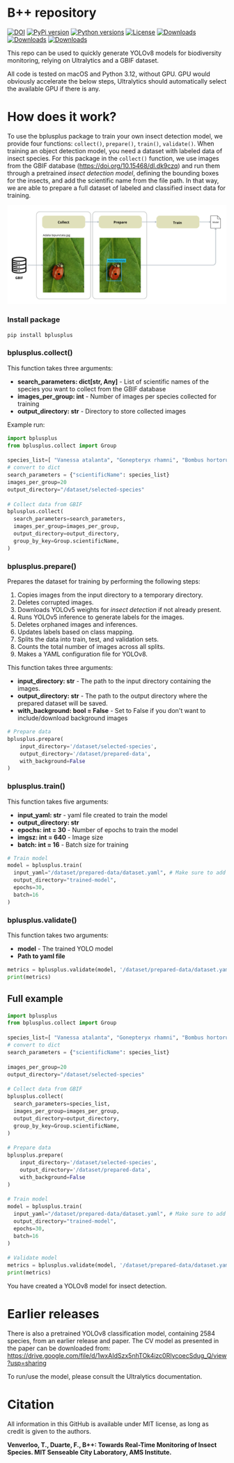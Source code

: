 # B++ repository

[![DOI](https://zenodo.org/badge/765250194.svg)](https://zenodo.org/badge/latestdoi/765250194) 
[![PyPi version](https://img.shields.io/pypi/v/bplusplus.svg)](https://pypi.org/project/bplusplus/)
[![Python versions](https://img.shields.io/pypi/pyversions/bplusplus.svg)](https://pypi.org/project/bplusplus/)
[![License](https://img.shields.io/pypi/l/bplusplus.svg)](https://pypi.org/project/bplusplus/)
[![Downloads](https://static.pepy.tech/badge/bplusplus)](https://pepy.tech/project/bplusplus)
[![Downloads](https://static.pepy.tech/badge/bplusplus/month)](https://pepy.tech/project/bplusplus)
[![Downloads](https://static.pepy.tech/badge/bplusplus/week)](https://pepy.tech/project/bplusplus)

This repo can be used to quickly generate YOLOv8 models for biodiversity monitoring, relying on Ultralytics and a GBIF dataset.

All code is tested on macOS and Python 3.12, without GPU. GPU would obviously accelerate the below steps, Ultralytics should automatically select the available GPU if there is any.

# How does it work?

To use the bplusplus package to train your own insect detection model, we provide four functions: `collect()`, `prepare()`, `train()`, `validate()`. When training an object detection model, you need a dataset with labeled data of insect species. For this package in the `collect()` function, we use images from the GBIF database (https://doi.org/10.15468/dl.dk9czq) and run them through a pretrained *insect detection model*, defining the bounding boxes for the insects, and add the scientific name from the file path. In that way, we are able to prepare a full dataset of labeled and classified insect data for training. 

![Bplusplus overview](./bplusplus2-overview.png)

### Install package

```python
pip install bplusplus
```

### bplusplus.collect()

This function takes three arguments: 
- **search_parameters: dict[str, Any]** - List of scientific names of the species you want to collect from the GBIF database 
- **images_per_group: int** - Number of images per species collected for training
- **output_directory: str** - Directory to store collected images

Example run: 
```python
import bplusplus
from bplusplus.collect import Group

species_list=[ "Vanessa atalanta", "Gonepteryx rhamni", "Bombus hortorum"] 
# convert to dict
search_parameters = {"scientificName": species_list}
images_per_group=20 
output_directory="/dataset/selected-species"

# Collect data from GBIF
bplusplus.collect(
  search_parameters=search_parameters,
  images_per_group=images_per_group,
  output_directory=output_directory,
  group_by_key=Group.scientificName,
)
```

### bplusplus.prepare()

Prepares the dataset for training by performing the following steps:
  1. Copies images from the input directory to a temporary directory.
  2. Deletes corrupted images.
  3. Downloads YOLOv5 weights for *insect detection* if not already present.
  4. Runs YOLOv5 inference to generate labels for the images.
  5. Deletes orphaned images and inferences.
  6. Updates labels based on class mapping.
  7. Splits the data into train, test, and validation sets.
  8. Counts the total number of images across all splits.
  9. Makes a YAML configuration file for YOLOv8.

This function takes three arguments: 
- **input_directory: str** - The path to the input directory containing the images.
- **output_directory: str** - The path to the output directory where the prepared dataset will be saved.
- **with_background: bool = False** - Set to False if you don't want to include/download background images

```python
# Prepare data 
bplusplus.prepare(
    input_directory='/dataset/selected-species',
    output_directory='/dataset/prepared-data',
    with_background=False 
)
```

### bplusplus.train()

This function takes five arguments: 
- **input_yaml: str** - yaml file created to train the model
- **output_directory: str**
- **epochs: int = 30** - Number of epochs to train the model
- **imgsz: int = 640** - Image size 
- **batch: int = 16** - Batch size for training

```python
# Train model
model = bplusplus.train(
  input_yaml="/dataset/prepared-data/dataset.yaml", # Make sure to add the correct path
  output_directory="trained-model",
  epochs=30, 
  batch=16 
)
```

### bplusplus.validate()

This function takes two arguments: 
- **model** - The trained YOLO model
- **Path to yaml file** 

```python
metrics = bplusplus.validate(model, '/dataset/prepared-data/dataset.yaml')
print(metrics)
```



## Full example
```python
import bplusplus
from bplusplus.collect import Group

species_list=[ "Vanessa atalanta", "Gonepteryx rhamni", "Bombus hortorum"] 
# convert to dict
search_parameters = {"scientificName": species_list}

images_per_group=20 
output_directory="/dataset/selected-species"

# Collect data from GBIF
bplusplus.collect(
  search_parameters=species_list,
  images_per_group=images_per_group,
  output_directory=output_directory,
  group_by_key=Group.scientificName,
)

# Prepare data 
bplusplus.prepare(
    input_directory='/dataset/selected-species',
    output_directory='/dataset/prepared-data',
    with_background=False 
)

# Train model
model = bplusplus.train(
  input_yaml="/dataset/prepared-data/dataset.yaml", # Make sure to add the correct path
  output_directory="trained-model",
  epochs=30, 
  batch=16 
)

# Validate model
metrics = bplusplus.validate(model, '/dataset/prepared-data/dataset.yaml')
print(metrics)

```

You have created a YOLOv8 model for insect detection. 

# Earlier releases

There is also a pretrained YOLOv8 classification model, containing 2584 species, from an earlier release and paper. 
The CV model as presented in the paper can be downloaded from: https://drive.google.com/file/d/1wxAIdSzx5nhTOk4izc0RIycoecSdug_Q/view?usp=sharing

To run/use the model, please consult the Ultralytics documentation. 


# Citation

All information in this GitHub is available under MIT license, as long as credit is given to the authors.

**Venverloo, T., Duarte, F., B++: Towards Real-Time Monitoring of Insect Species. MIT Senseable City Laboratory, AMS Institute.**
